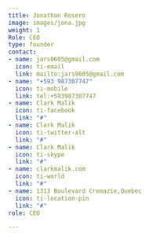 ```yaml
---
title: Jonathan Rosero
image: images/jona.jpg
weight: 1
Role: CEO
type: founder
contact:
- name: jars9605@gmail.com
  icon: ti-email
  link: mailto:jars9605@gmail.com
- name: "+593 987307747"
  icon: ti-mobile
  link: tel:+593987307747
- name: Clark Malik
  icon: ti-facebook
  link: "#"
- name: Clark Malik
  icon: ti-twitter-alt
  link: "#"
- name: Clark Malik
  icon: ti-skype
  link: "#"
- name: clarkmalik.com
  icon: ti-world
  link: "#"
- name: 1313 Boulevard Cremazie,Quebec
  icon: ti-location-pin
  link: "#"
role: CEO

---
```

